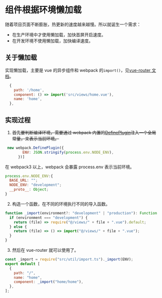 # 组件根据环境懒加载

随着项目页面不断膨胀，热更新的速度越来越慢。所以就诞生一个需求：

- 在生产环境中才使用懒加载，加快首屏开启速度。
- 在开发环境不使用懒加载，加快编译速度。

## 关于懒加载

实现懒加载，主要是 vue 的异步组件和 webpack 的`import()`，见[vue-router 文档](https://router.vuejs.org/zh/guide/advanced/lazy-loading.html)。

```js
  {
    path: '/home',
    component: () => import('src/views/home.vue'),
    name: 'home',
  },
```

## 实现过程

1. ~~首先要判断编译环境，需要通过 webpack 内置的[DefinePlugin](https://www.webpackjs.com/plugins/define-plugin/)注入一个全局常量，来表示当前环境。~~

```js
 new webpack.DefinePlugin({
        ENV: JSON.stringify(process.env.NODE_ENV),
      })]
```

在 webpack3 以上，webpack 会暴露 process.env 表示当前环境。

```js
process.env.NODE_ENV:{
  BASE_URL: "";
  NODE_ENV: "development";
  __proto__: Object;
}
```

2. 构造一个函数，在不同的环境执行不同的导入函数。

```js
function _import(environment?: "development" | "production"): Function {
  if (environment === "development") {
    return (file) => require("@/views/" + file + ".vue").default;
  } else {
    return (file) => () => import("@/views/" + file + ".vue");
  }
}
```

3. 然后在 vue-router 就可以使用了。

```js
const _import = require("src/util/import.ts")._import(ENV);
export default [
  {
    path: "/",
    name: "home",
    component: _import("home/home"),
  },
];
```
